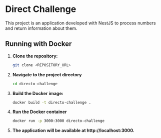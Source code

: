 # Direct Challenge

This project is an application developed with NestJS to process numbers and return information about them.

## Running with Docker

1. **Clone the repository:**
   ```bash
   git clone <REPOSITORY_URL>

2. **Navigate to the project directory**

    ```bash
    cd directo-challenge

3. **Build the Docker image:**
    ```bash
    docker build -t directo-challenge .

4. **Run the Docker container**
    ```bash
    docker run -p 3000:3000 directo-challenge

5. **The application will be available at http://localhost:3000.**

